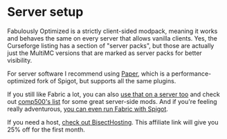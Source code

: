 # Server setup

Fabulously Optimized is a strictly client-sided modpack, meaning it works and behaves the same on every server that allows vanilla clients. Yes, the Curseforge listing has a section of "server packs", but those are actually just the MultiMC versions that are marked as server packs for better visibility.&#x20;

For server software I recommend using [Paper](https://papermc.io), which is a performance-optimized fork of Spigot, but supports all the same plugins.

If you still like Fabric a lot, you can also [use that on a server too](https://fabricmc.net/use/?page=server) and check out [comp500's list](https://github.com/comp500/fabric-serverside-mods#performance) for some great server-side mods. And if you're feeling really adventurous, [you can even run Fabric with Spigot](https://www.curseforge.com/minecraft/mc-mods/cardboard).

If you need a host, [check out BisectHosting](https://www.bisecthosting.com/clients/aff.php?aff=2604). This affiliate link will give you 25% off for the first month.
